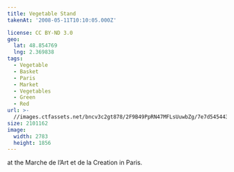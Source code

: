 ```yaml
---
title: Vegetable Stand
takenAt: '2008-05-11T10:10:05.000Z'

license: CC BY-ND 3.0
geo:
  lat: 48.854769
  lng: 2.369838
tags:
  - Vegetable
  - Basket
  - Paris
  - Market
  - Vegetables
  - Green
  - Red
url: >-
  //images.ctfassets.net/bncv3c2gt878/2F9B49PpRN47MFLsUuwbZg/7e7d5454433aaed023a8cef61c262995/vegetable-stand_4343153135_o
size: 2101162
image:
  width: 2783
  height: 1856
---
```


at the Marche de l’Art et de la Creation in Paris.
